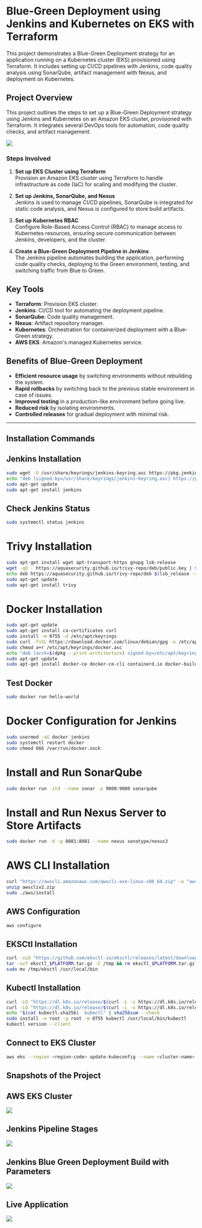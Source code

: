 # Blue-Green Deployment using Jenkins and Kubernetes on EKS with Terraform

This project demonstrates a Blue-Green Deployment strategy for an application running on a Kubernetes cluster (EKS) provisioned using Terraform. It includes setting up CI/CD pipelines with Jenkins, code quality analysis using SonarQube, artifact management with Nexus, and deployment on Kubernetes.

## Project Overview

This project outlines the steps to set up a Blue-Green Deployment strategy using Jenkins and Kubernetes on an Amazon EKS cluster, provisioned with Terraform. It integrates several DevOps tools for automation, code quality checks, and artifact management.

![](Images/Flow_Chart.jpg)

### Steps Involved

1. **Set up EKS Cluster using Terraform**  
   Provision an Amazon EKS cluster using Terraform to handle infrastructure as code (IaC) for scaling and modifying the cluster.

3. **Set up Jenkins, SonarQube, and Nexus**  
   Jenkins is used to manage CI/CD pipelines, SonarQube is integrated for static code analysis, and Nexus is configured to store build artifacts.

4. **Set up Kubernetes RBAC**  
   Configure Role-Based Access Control (RBAC) to manage access to Kubernetes resources, ensuring secure communication between Jenkins, developers, and the cluster.

5. **Create a Blue-Green Deployment Pipeline in Jenkins**  
   The Jenkins pipeline automates building the application, performing code quality checks, deploying to the Green environment, testing, and switching traffic from Blue to Green.

## Key Tools

- **Terraform**: Provision EKS cluster.
- **Jenkins**: CI/CD tool for automating the deployment pipeline.
- **SonarQube**: Code quality management.
- **Nexus**: Artifact repository manager.
- **Kubernetes**: Orchestration for containerized deployment with a Blue-Green strategy.
- **AWS EKS**: Amazon's managed Kubernetes service.

## Benefits of Blue-Green Deployment

- **Efficient resource usage** by switching environments without rebuilding the system.
- **Rapid rollbacks** by switching back to the previous stable environment in case of issues.
- **Improved testing** in a production-like environment before going live.
- **Reduced risk** by isolating environments.
- **Controlled releases** for gradual deployment with minimal risk.

---

## Installation Commands

## Jenkins Installation

```bash
sudo wget -O /usr/share/keyrings/jenkins-keyring.asc https://pkg.jenkins.io/debian-stable/jenkins.io-2023.key
echo "deb [signed-by=/usr/share/keyrings/jenkins-keyring.asc] https://pkg.jenkins.io/debian-stable binary/" | sudo tee /etc/apt/sources.list.d/jenkins.list > /dev/null
sudo apt-get update
sudo apt-get install jenkins
```

## Check Jenkins Status

```bash
sudo systemctl status jenkins
```

# Trivy Installation

```bash
sudo apt-get install wget apt-transport-https gnupg lsb-release
wget -qO - https://aquasecurity.github.io/trivy-repo/deb/public.key | sudo apt-key add -
echo deb https://aquasecurity.github.io/trivy-repo/deb $(lsb_release -sc) main | sudo tee -a /etc/apt/sources.list.d/trivy.list
sudo apt-get update
sudo apt-get install trivy
```

# Docker Installation

```bash
sudo apt-get update
sudo apt-get install ca-certificates curl
sudo install -m 0755 -d /etc/apt/keyrings
sudo curl -fsSL https://download.docker.com/linux/debian/gpg -o /etc/apt/keyrings/docker.asc
sudo chmod a+r /etc/apt/keyrings/docker.asc
echo "deb [arch=$(dpkg --print-architecture) signed-by=/etc/apt/keyrings/docker.asc] https://download.docker.com/linux/debian $(. /etc/os-release && echo "$VERSION_CODENAME") stable" | sudo tee /etc/apt/sources.list.d/docker.list > /dev/null
sudo apt-get update
sudo apt-get install docker-ce docker-ce-cli containerd.io docker-buildx-plugin docker-compose-plugin
```

## Test Docker

```bash
sudo docker run hello-world
```

# Docker Configuration for Jenkins

```bash
sudo usermod -aG docker jenkins
sudo systemctl restart docker
sudo chmod 666 /var/run/docker.sock
```

# Install and Run SonarQube

```bash
sudo docker run -itd --name sonar -p 9000:9000 sonarqube
```

# Install and Run Nexus Server to Store Artifacts

```bash
sudo docker run -d -p 8081:8081 --name nexus sonatype/nexus3
```

# AWS CLI Installation

```bash
curl "https://awscli.amazonaws.com/awscli-exe-linux-x86_64.zip" -o "awscliv2.zip"
unzip awscliv2.zip
sudo ./aws/install
```

## AWS Configuration

```bash
aws configure
```

## EKSCtl Installation

```bash
curl -sLO "https://github.com/eksctl-io/eksctl/releases/latest/download/eksctl_$PLATFORM.tar.gz"
tar -xzf eksctl_$PLATFORM.tar.gz -C /tmp && rm eksctl_$PLATFORM.tar.gz
sudo mv /tmp/eksctl /usr/local/bin
```

## Kubectl Installation

```bash
curl -LO "https://dl.k8s.io/release/$(curl -L -s https://dl.k8s.io/release/stable.txt)/bin/linux/amd64/kubectl"
curl -LO "https://dl.k8s.io/release/$(curl -L -s https://dl.k8s.io/release/stable.txt)/bin/linux/amd64/kubectl.sha256"
echo "$(cat kubectl.sha256)  kubectl" | sha256sum --check
sudo install -o root -g root -m 0755 kubectl /usr/local/bin/kubectl
kubectl version --client
```

## Connect to EKS Cluster

```bash
aws eks --region <region-code> update-kubeconfig --name <cluster-name>
```

## Snapshots of the Project
## AWS EKS Cluster
![](Images/EKS_Cluster.jpg)

## Jenkins Pipeline Stages
![](Images/Jenkins%20Stages.jpg)

## Jenkins Blue Green Deployment Build with Parameters
![](Images/Jenkins_Blue_Green_Deployment.jpg)

## Live Application
![](Images/live_application.jpg)


